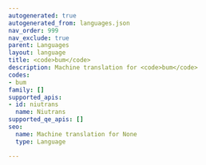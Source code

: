 ```yaml
---
autogenerated: true
autogenerated_from: languages.json
nav_order: 999
nav_exclude: true
parent: Languages
layout: language
title: <code>bum</code>
description: Machine translation for <code>bum</code>
codes:
- bum
family: []
supported_apis:
- id: niutrans
  name: Niutrans
supported_qe_apis: []
seo:
  name: Machine translation for None
  type: Language

---
```


